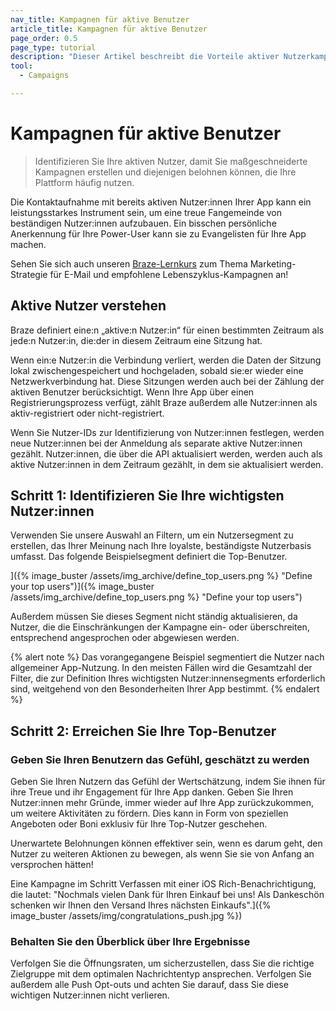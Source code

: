 ```yaml
---
nav_title: Kampagnen für aktive Benutzer
article_title: Kampagnen für aktive Benutzer
page_order: 0.5
page_type: tutorial
description: "Dieser Artikel beschreibt die Vorteile aktiver Nutzerkampagnen im Braze-Dashboard und die Schritte zum Erstellen und Einrichten einer Kampagne."
tool: 
  - Campaigns

---
```


# Kampagnen für aktive Benutzer

> Identifizieren Sie Ihre aktiven Nutzer, damit Sie maßgeschneiderte Kampagnen erstellen und diejenigen belohnen können, die Ihre Plattform häufig nutzen. 

Die Kontaktaufnahme mit bereits aktiven Nutzer:innen Ihrer App kann ein leistungsstarkes Instrument sein, um eine treue Fangemeinde von beständigen Nutzer:innen aufzubauen. Ein bisschen persönliche Anerkennung für Ihre Power-User kann sie zu Evangelisten für Ihre App machen.

Sehen Sie sich auch unseren [Braze-Lernkurs](https://learning.braze.com/quick-overview-segment-and-campaign-setup) zum Thema Marketing-Strategie für E-Mail und empfohlene Lebenszyklus-Kampagnen an!

## Aktive Nutzer verstehen

Braze definiert eine:n „aktive:n Nutzer:in“ für einen bestimmten Zeitraum als jede:n Nutzer:in, die:der in diesem Zeitraum eine Sitzung hat.

Wenn ein:e Nutzer:in die Verbindung verliert, werden die Daten der Sitzung lokal zwischengespeichert und hochgeladen, sobald sie:er wieder eine Netzwerkverbindung hat. Diese Sitzungen werden auch bei der Zählung der aktiven Benutzer berücksichtigt. Wenn Ihre App über einen Registrierungsprozess verfügt, zählt Braze außerdem alle Nutzer:innen als aktiv-registriert oder nicht-registriert.

Wenn Sie Nutzer-IDs zur Identifizierung von Nutzer:innen festlegen, werden neue Nutzer:innen bei der Anmeldung als separate aktive Nutzer:innen gezählt. Nutzer:innen, die über die API aktualisiert werden, werden auch als aktive Nutzer:innen in dem Zeitraum gezählt, in dem sie aktualisiert werden.

## Schritt 1: Identifizieren Sie Ihre wichtigsten Nutzer:innen

Verwenden Sie unsere Auswahl an Filtern, um ein Nutzersegment zu erstellen, das Ihrer Meinung nach Ihre loyalste, beständigste Nutzerbasis umfasst. Das folgende Beispielsegment definiert die Top-Benutzer.

]({% image_buster /assets/img_archive/define_top_users.png %} "Define your top users")]({% image_buster /assets/img_archive/define_top_users.png %} "Define your top users")

Außerdem müssen Sie dieses Segment nicht ständig aktualisieren, da Nutzer, die die Einschränkungen der Kampagne ein- oder überschreiten, entsprechend angesprochen oder abgewiesen werden.

{% alert note %}
Das vorangegangene Beispiel segmentiert die Nutzer nach allgemeiner App-Nutzung. In den meisten Fällen wird die Gesamtzahl der Filter, die zur Definition Ihres wichtigsten Nutzer:innensegments erforderlich sind, weitgehend von den Besonderheiten Ihrer App bestimmt.
{% endalert %}

## Schritt 2: Erreichen Sie Ihre Top-Benutzer

### Geben Sie Ihren Benutzern das Gefühl, geschätzt zu werden

Geben Sie Ihren Nutzern das Gefühl der Wertschätzung, indem Sie ihnen für ihre Treue und ihr Engagement für Ihre App danken. Geben Sie Ihren Nutzer:innen mehr Gründe, immer wieder auf Ihre App zurückzukommen, um weitere Aktivitäten zu fördern. Dies kann in Form von speziellen Angeboten oder Boni exklusiv für Ihre Top-Nutzer geschehen. 

Unerwartete Belohnungen können effektiver sein, wenn es darum geht, den Nutzer zu weiteren Aktionen zu bewegen, als wenn Sie sie von Anfang an versprochen hätten!

Eine Kampagne im Schritt Verfassen mit einer iOS Rich-Benachrichtigung, die lautet: "Nochmals vielen Dank für Ihren Einkauf bei uns! Als Dankeschön schenken wir Ihnen den Versand Ihres nächsten Einkaufs".]({% image_buster /assets/img/congratulations_push.jpg %})

### Behalten Sie den Überblick über Ihre Ergebnisse

Verfolgen Sie die Öffnungsraten, um sicherzustellen, dass Sie die richtige Zielgruppe mit dem optimalen Nachrichtentyp ansprechen. Verfolgen Sie außerdem alle Push Opt-outs und achten Sie darauf, dass Sie diese wichtigen Nutzer:innen nicht verlieren.

